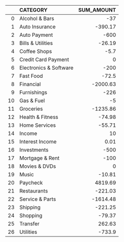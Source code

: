
|    | CATEGORY               |   SUM_AMOUNT |
|---:|:-----------------------|-------------:|
|  0 | Alcohol & Bars         |       -37    |
|  1 | Auto Insurance         |      -390.17 |
|  2 | Auto Payment           |      -600    |
|  3 | Bills & Utilities      |       -26.19 |
|  4 | Coffee Shops           |        -5.7  |
|  5 | Credit Card Payment    |         0    |
|  6 | Electronics & Software |      -200    |
|  7 | Fast Food              |       -72.5  |
|  8 | Financial              |     -2000.63 |
|  9 | Furnishings            |      -226    |
| 10 | Gas & Fuel             |        -5    |
| 11 | Groceries              |     -1235.86 |
| 12 | Health & Fitness       |       -74.98 |
| 13 | Home Services          |       -55.71 |
| 14 | Income                 |        10    |
| 15 | Interest Income        |         0.01 |
| 16 | Investments            |      -500    |
| 17 | Mortgage & Rent        |      -100    |
| 18 | Movies & DVDs          |         0    |
| 19 | Music                  |       -10.81 |
| 20 | Paycheck               |      4819.69 |
| 21 | Restaurants            |      -221.03 |
| 22 | Service & Parts        |     -1614.48 |
| 23 | Shipping               |      -221.25 |
| 24 | Shopping               |       -79.37 |
| 25 | Transfer               |       262.63 |
| 26 | Utilities              |      -733.9  |
